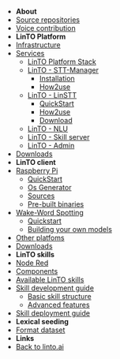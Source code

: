 - **About**
- [Source repositories](repos)
- [Voice contribution](wakemeup)
- **LinTO Platform**
- [Infrastructure](infra)
- [Services](services/services)
    - [LinTO Platform Stack](services/stack)
    - [LinTO - STT-Manager](services/stt_manager)
        - [Installation](services/stt_manager_installation)
        - [How2use](services/stt_manager_how2use)
    - [LinTO - LinSTT](services/linstt)
        - [QuickStart](services/linstt_quickstart)
        - [How2use](services/linstt_howtouse)
        - [Download](services/linstt_download)
    - [LinTO - NLU](services/nlu)
    - [LinTO - Skill server](services/skill)
    - [LinTO - Admin](services/admin)
- [Downloads](services/download)
- **LinTO client**
- [Raspberry Pi](client/rpi)
    - [QuickStart](client/rpi_quickstart)
    - [Os Generator](client/osgenerator)
    - [Sources](client/rpi_sources)
    - [Pre-built binaries](client/rpi_prebuilts)
- [Wake-Word Spotting](client/embedded_hotword)
    - [Quickstart](client/hotword)
    - [Building your own models](client/custom_hotword)
- [Other platfoms](client/other)
- [Downloads](client/download)
- **LinTO skills**
- [Node Red](skills/nodered)
- [Components](skills/components)
- [Available LinTO skills](skills/list)
- [Skill development guide](skills/devguide/intro)
    - [Basic skill structure](skills/devguide/basic)
    - [Advanced features](skills/devguide/advanced)
- [Skill deployment guide](skills/depguide)
- **Lexical seeding**
- [Format dataset](lexical_seeding/format)
- **Links**
- <a href="https://linto.ai" target="_self">Back to linto.ai</a>